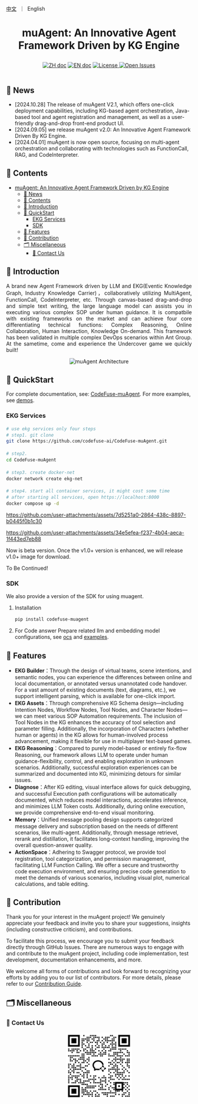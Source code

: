 <p align="left">
    <a href="README_zh.md">中文</a>&nbsp ｜ &nbsp<a>English&nbsp </a>
</p>

# <p align="center">muAgent: An Innovative Agent Framework Driven by KG Engine</p>

<p align="center">
    <a href="README.md"><img src="https://img.shields.io/badge/文档-中文版-yellow.svg" alt="ZH doc"></a>
    <a href="README_en.md"><img src="https://img.shields.io/badge/document-English-yellow.svg" alt="EN doc"></a>
    <a href="LICENSE.md"><img src="https://img.shields.io/badge/license-Apache%202.0-yellow" alt="License">
    <a href="https://github.com/codefuse-ai/CodeFuse-muAgent/issues">
      <img alt="Open Issues" src="https://img.shields.io/github/issues-raw/codefuse-ai/CodeFuse-muAgent" />
    </a>
    <br><br>
</p>

## 🔔 News

- [2024.10.28] The release of muAgent V2.1, which offers one-click deployment capabilities, including KG-based agent orchestration, Java-based tool and agent registration and management, as well as a user-friendly drag-and-drop front-end product UI.
- [2024.09.05] we release muAgent v2.0: An Innovative Agent Framework Driven By KG Engine.
- [2024.04.01] muAgent is now open source, focusing on multi-agent orchestration and collaborating with technologies such as FunctionCall, RAG, and CodeInterpreter.

## 📜 Contents

- [muAgent: An Innovative Agent Framework Driven by KG Engine](#muagent-an-innovative-agent-framework-driven-by-kg-engine)
  - [🔔 News](#-news)
  - [📜 Contents](#-contents)
  - [🤝 Introduction](#-introduction)
  - [🚀 QuickStart](#-quickstart)
    - [EKG Services](#ekg-services)
    - [SDK](#sdk)
  - [🧭 Features](#-features)
  - [🤗 Contribution](#-contribution)
  - [🗂 Miscellaneous](#-miscellaneous)
    - [📱 Contact Us](#-contact-us)

## 🤝 Introduction

<p align="justify">
A brand new Agent Framework driven by LLM and EKG(Eventic Knowledge Graph,  Industry Knowledge Carrier)，collaboratively utilizing MultiAgent, FunctionCall, CodeInterpreter, etc. Through canvas-based drag-and-drop and simple text writing, the large language model can assists you in executing various complex SOP under human guidance. It is compatbile with existing frameworks on the market and can achieve four core differentiating technical functions: Complex Reasoning, Online Collaboration, Human Interaction, Knowledge On-demand.
This framework has been validated in multiple complex DevOps scenarios within Ant Group. At the sametime, come and experience the Undercover game we quickly built!
</p>
<div align="center">
  <img src="docs/resources/ekg-arch-en.webp" alt="muAgent Architecture" width="770">
</div>

## 🚀 QuickStart

For complete documentation, see: [CodeFuse-muAgent](https://codefuse.ai/docs/api-docs/MuAgent/overview/multi-agent).
For more examples, see [demos](https://codefuse.ai/docs/api-docs/MuAgent/connector/customed_examples).

### EKG Services

```bash
# use ekg services only four steps
# step1. git clone
git clone https://github.com/codefuse-ai/CodeFuse-muAgent.git

# step2. 
cd CodeFuse-muAgent

# step3. create docker-net
docker network create ekg-net

# step4. start all container services, it might cost some time
# after starting all services, open https://localhost:8000
docker compose up -d
```

<https://github.com/user-attachments/assets/7d5251a0-2864-438c-8897-b0445f0b1c30>

<https://github.com/user-attachments/assets/34e5efea-f237-4b04-aeca-1f443ed7eb88>

Now is beta version. Once the v1.0+ version is enhanced, we will release v1.0+ image for download.

To Be Continued!

### SDK

We also provide a version of the SDK for using muagent.

1. Installation

    ```bash
    pip install codefuse-muagent
    ```

2. For Code answer Prepare related llm and embedding model configurations, see [ocs](https://codefuse.ai/docs/api-docs/MuAgent/connector/customed_examples) and [examples](https://github.com/codefuse-ai/CodeFuse-muAgent/tree/main/examples).

## 🧭 Features

- **EKG Builder**：Through the design of virtual teams, scene intentions, and semantic nodes, you can experience the differences between online and local documentation, or annotated versus unannotated code handover. For a vast amount of existing documents (text, diagrams, etc.), we support intelligent parsing, which is available for one-click import.
- **EKG Assets**：Through comprehensive KG Schema design—including Intention Nodes, Workflow Nodes, Tool Nodes, and Character Nodes—we can meet various SOP Automation requirements. The inclusion of Tool Nodes in the KG enhances the accuracy of tool selection and parameter filling. Additionally, the incorporation of Characters (whether human or agents) in the KG allows for human-involved process advancement, making it flexible for use in multiplayer text-based games.
- **EKG Reasoning**：Compared to purely model-based or entirely fix-flow Reasoning, our framework allows LLM to operate under human guidance-flexibility, control, and enabling exploration in unknown scenarios. Additionally, successful exploration experiences can be summarized and documented into KG, minimizing detours for similar issues.
- **Diagnose**：After KG editing, visual interface allows for quick debugging, and successful Execution path configurations will be automatically documented, which reduces model interactions, accelerates inference, and minimizes LLM Token costs. Additionally, during online execution, we provide comprehensive end-to-end visual monitoring.
- **Memory**：Unified message pooling design supports categorized message delivery and subscription based on the needs of different scenarios, like multi-agent. Additionally, through message retrievel, rerank and distillation, it facilitates long-context handling, improving the overall question-answer quality.
- **ActionSpace**：Adhering to Swagger protocol, we provide tool registration, tool categorization, and permission management, facilitating LLM Function Calling. We offer a secure and trustworthy code execution environment, and ensuring precise code generation to meet the demands of various scenarios, including visual plot, numerical calculations, and table editing.

## 🤗 Contribution

Thank you for your interest in the muAgent project! We genuinely appreciate your feedback and invite you to share your suggestions, insights (including constructive criticism), and contributions.

To facilitate this process, we encourage you to submit your feedback directly through GitHub Issues. There are numerous ways to engage with and contribute to the muAgent project, including code implementation, test development, documentation enhancements, and more.

We welcome all forms of contributions and look forward to recognizing your efforts by adding you to our list of contributors. For more details, please refer to our [Contribution Guide](https://codefuse-ai.github.io/contribution/contribution).

## 🗂 Miscellaneous

### 📱 Contact Us

<div align=center>
  <img src="docs/resources/wechat.png" alt="图片", width="180">
</div>
